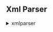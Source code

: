 ## Xml Parser
<details markdown="block">
<summary>xmlparser</summary><br>

This will be help for XML parser

## Examples

*How to use comments*

```xml
<body>
<!-- This is a comment which will be ignored by parser -->
<text>Hello MagicUI!</text>
<!-- This is another comment which will be ignored by parser -->
</body>
```




---
*Commented block will be not rendered*

```xml
<body>
  <!-- This will be not rendered and ignored by parser
  <text>Not rendered</text>
  -->

  <text>Hello MagicUI!</text>
</body>
```

<img src="https://shaffex.com/MagicUiDemo/Help/GitHubAssets/xmlparser-1.png" alt="KOKOCE ALT" width="250"/>

---
*How to use cdata section to use special characters in xml*

```xml
<body>
  <text padding=""><![CDATA[You can use here any special characters which are not allowed in xml like <>&']]></text>
</body>
```

<img src="https://shaffex.com/MagicUiDemo/Help/GitHubAssets/xmlparser-2.png" alt="KOKOCE ALT" width="250"/>

---
*XML attributes are processed in order because in SwiftUI, the order of modifiers applied to a view is significant. SwiftUI processes these modifiers in sequence, affecting the final appearance and behavior of the view.*

```xml
<body>
  <vstack>
    <text font="largeTitle" background="yellow" padding="20">MAGIC UI</text>
    <text font="largeTitle" padding="" background="yellow">MAGIC UI</text>
  </vstack>
</body>
```

<img src="https://shaffex.com/MagicUiDemo/Help/GitHubAssets/xmlparser-3.png" alt="KOKOCE ALT" width="250"/>

---

</details>
